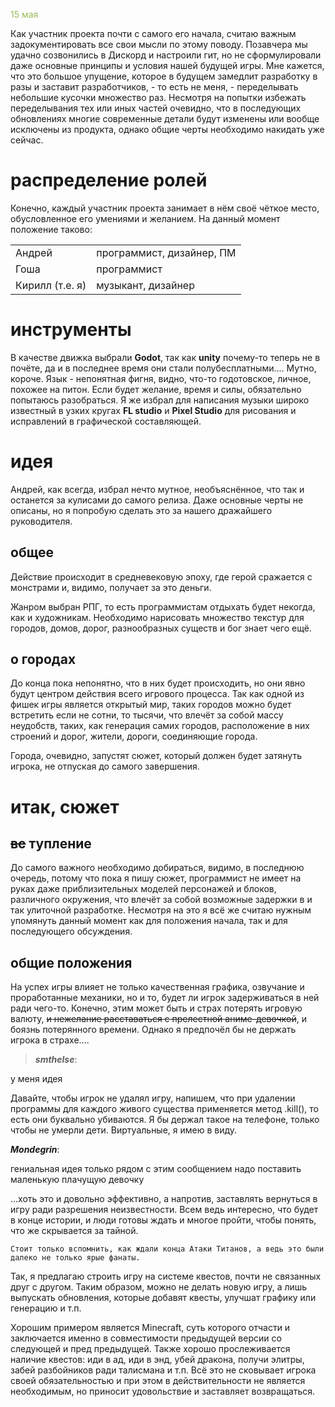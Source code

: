 <font color="#9bbb59">15 мая</font>

Как участник проекта почти с самого его начала, считаю важным задокументировать все свои мысли по этому поводу. Позавчера мы удачно созвонились в Дискорд и настроили гит, но не сформулировали даже основные принципы и условия нашей будущей игры. Мне кажется, что это большое упущение, которое в будущем замедлит разработку в разы и заставит разработчиков, - то есть не меня, - переделывать небольшие кусочки множество раз.
Несмотря на попытки избежать переделывания тех или иных частей очевидно, что в последующих обновлениях многие современные детали будут изменены или вообще исключены из продукта, однако общие черты необходимо накидать уже сейчас.

# распределение ролей
Конечно, каждый участник проекта занимает в нём своё чёткое место, обусловленное его умениями и желанием. На данный момент положение таково:

|                 |                           |
| --------------- | ------------------------- |
| Андрей          | программист, дизайнер, ПМ |
| Гоша            | программист               |
| Кирилл (т.е. я) | музыкант, дизайнер        |
# инструменты
В качестве движка выбрали **Godot**, так как **unity** почему-то теперь не в почёте, да и в последнее время они стали полубесплатными.... Мутно, короче.
Язык - непонятная фигня, видно, что-то годотовское, личное, похожее на питон. Если будет желание, время и силы, обязательно попытаюсь разобраться.
Я же избрал для написания музыки широко известный в узких кругах **FL studio** и **Pixel Studio** для рисования и исправлений в графической составляющей.

# идея
Андрей, как всегда, избрал нечто мутное, необъяснённое, что так и останется за кулисами до самого релиза. Даже основные черты не описаны, но я попробую сделать это за нашего дражайшего руководителя.

## общее
Действие происходит в средневековую эпоху, где герой сражается с монстрами и, видимо, получает за это деньги.

Жанром выбран РПГ, то есть программистам отдыхать будет некогда, как и художникам. Необходимо нарисовать множество текстур для городов, домов, дорог, разнообразных существ и бог знает чего ещё.

## о городах
До конца пока непонятно, что в них будет происходить, но они явно будут центром действия всего игрового процесса. Так как одной из фишек игры является открытый мир, таких городов можно будет встретить если не сотни, то тысячи, что влечёт за собой массу неудобств, таких, как генерация самих городов, расположение в них строений и дорог, жители, дороги, соединяющие города.

Города, очевидно, запустят сюжет, который должен будет затянуть игрока, не отпуская до самого завершения.

# итак, сюжет
## ~~вс~~ тупление
До самого важного необходимо добираться, видимо, в последнюю очередь, потому что пока я пишу сюжет, программист не имеет на руках даже приблизительных моделей персонажей и блоков, различного окружения, что влечёт за собой возможные задержки в и так улиточной разработке. Несмотря на это я всё же считаю нужным упомянуть данный момент как для положения начала, так и для последующего обсуждения.

## общие положения
На успех игры влияет не только качественная графика, озвучание и проработанные механики, но и то, будет ли игрок задерживаться в ней ради чего-то. Конечно, этим может быть и страх потерять игровую валюту, ~~и нежелание расставаться с прелестной аниме-девочкой~~, и боязнь потерянного времени. Однако я предпочёл бы не держать игрока в страхе.... 

>***smthelse***:
>
у меня идея
>
 Давайте, чтобы игрок не удалял игру, напишем, что при удалении программы для каждого живого существа применяется метод .kill(), то есть они буквально убиваются. Я бы держал такое на телефоне, только чтобы не умерли дети.
 Виртуальные, я имею в виду.
>    
 ***Mondegrin***:
>    
 гениальная идея
 только рядом с этим сообщением надо поставить маленькую плачущую девочку

...хоть это и довольно эффективно, а напротив, заставлять вернуться в игру ради разрешения неизвестности. Всем ведь интересно, что будет в конце истории, и люди готовы ждать и многое пройти, чтобы понять, что же скрывается за тайной.

	Стоит только вспомнить, как ждали конца Атаки Титанов, а ведь это были далеко не только ярые фанаты.

Так, я предлагаю строить игру на системе квестов, почти не связанных друг с другом. Таким образом, можно не делать новую игру, а лишь выпускать обновления, которые добавят квесты, улучшат графику или генерацию и т.п.

Хорошим примером является Minecraft, суть которого отчасти и заключается именно в совместимости предыдущей версии со следующей и пред предыдущей. Также хорошо прослеживается наличие квестов: иди в ад, иди в энд, убей дракона, получи элитры, забей разбойников ради талисмана и т.п. Всё это не сковывает игрока своей обязательностью и при этом в действительности не является необходимым, но приносит удовольствие и заставляет возвращаться.

